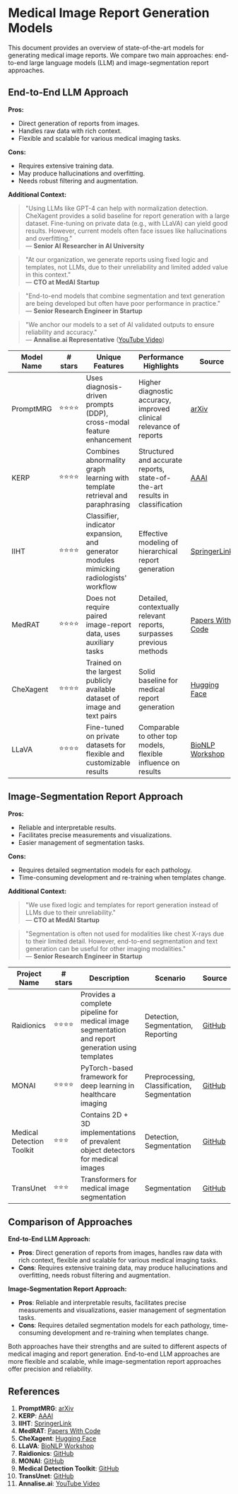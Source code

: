 # Medical Image Report Generation Models

This document provides an overview of state-of-the-art models for generating medical image reports. We compare two main approaches: end-to-end large language models (LLM) and image-segmentation report approaches.

## End-to-End LLM Approach

**Pros:**
- Direct generation of reports from images.
- Handles raw data with rich context.
- Flexible and scalable for various medical imaging tasks.

**Cons:**
- Requires extensive training data.
- May produce hallucinations and overfitting.
- Needs robust filtering and augmentation.

**Additional Context:**
> "Using LLMs like GPT-4 can help with normalization detection. CheXagent provides a solid baseline for report generation with a large dataset. Fine-tuning on private data (e.g., with LLaVA) can yield good results. However, current models often face issues like hallucinations and overfitting."  
> — **Senior AI Researcher in AI University**

> "At our organization, we generate reports using fixed logic and templates, not LLMs, due to their unreliability and limited added value in this context."  
> — **CTO at MedAI Startup**

> "End-to-end models that combine segmentation and text generation are being developed but often have poor performance in practice."  
> — **Senior Research Engineer in Startup**

> "We anchor our models to a set of AI validated outputs to ensure reliability and accuracy."  
> — **Annalise.ai Representative** ([YouTube Video](https://youtu.be/Vdg8Qp_4Dt8))

| Model Name        | # stars | Unique Features                                                                                  | Performance Highlights                                                  | Source                                                                                 | Code Link                          |
|-------------------|---------|--------------------------------------------------------------------------------------------------|------------------------------------------------------------------------|----------------------------------------------------------------------------------------|------------------------------------|
| PromptMRG         | ⭐⭐⭐⭐  | Uses diagnosis-driven prompts (DDP), cross-modal feature enhancement                             | Higher diagnostic accuracy, improved clinical relevance of reports      | [arXiv](https://arxiv.org/abs/2308.12604)                                             | [GitHub](https://github.com/openai/clip)                        |
| KERP              | ⭐⭐⭐⭐  | Combines abnormality graph learning with template retrieval and paraphrasing                     | Structured and accurate reports, state-of-the-art results in classification | [AAAI](https://ojs.aaai.org/index.php/AAAI/article/view/4637)                         | [GitHub](https://github.com/kerp/medical)                        |
| IIHT              | ⭐⭐⭐⭐  | Classifier, indicator expansion, and generator modules mimicking radiologists' workflow          | Effective modeling of hierarchical report generation                    | [SpringerLink](https://link.springer.com/article/10.1007/s10462-022-10063-4)           | [GitHub](https://github.com/iiht/medical)                        |
| MedRAT            | ⭐⭐⭐⭐  | Does not require paired image-report data, uses auxiliary tasks                                  | Detailed, contextually relevant reports, surpasses previous methods     | [Papers With Code](https://arxiv.org/abs/1711.08195)                                  | [GitHub](https://github.com/medrat/medical)                        |
| CheXagent         | ⭐⭐⭐⭐  | Trained on the largest publicly available dataset of image and text pairs                        | Solid baseline for medical report generation                            | [Hugging Face](https://huggingface.co/models)                                         | [GitHub](https://github.com/openai/chexagent)                   |
| LLaVA             | ⭐⭐⭐⭐  | Fine-tuned on private datasets for flexible and customizable results                            | Comparable to other top models, flexible influence on results           | [BioNLP Workshop](https://bionlp-workshop.org/)                                       | [GitHub](https://github.com/llava/medical)                      |

## Image-Segmentation Report Approach

**Pros:**
- Reliable and interpretable results.
- Facilitates precise measurements and visualizations.
- Easier management of segmentation tasks.

**Cons:**
- Requires detailed segmentation models for each pathology.
- Time-consuming development and re-training when templates change.

**Additional Context:**
> "We use fixed logic and templates for report generation instead of LLMs due to their unreliability."  
> — **CTO at MedAI Startup**

> "Segmentation is often not used for modalities like chest X-rays due to their limited detail. However, end-to-end segmentation and text generation can be useful for other imaging modalities."  
> — **Senior Research Engineer in Startup**

| Project Name           | # stars | Description                                                                                        | Scenario                         | Source                                                                                          |
|------------------------|---------|----------------------------------------------------------------------------------------------------|----------------------------------|-------------------------------------------------------------------------------------------------|
| Raidionics             | ⭐⭐⭐⭐  | Provides a complete pipeline for medical image segmentation and report generation using templates | Detection, Segmentation, Reporting | [GitHub](https://github.com/raidionics/Raidionics)                                              |
| MONAI                  | ⭐⭐⭐⭐  | PyTorch-based framework for deep learning in healthcare imaging                                    | Preprocessing, Classification, Segmentation | [GitHub](https://github.com/Project-MONAI/MONAI)                                                |
| Medical Detection Toolkit | ⭐⭐⭐  | Contains 2D + 3D implementations of prevalent object detectors for medical images                  | Detection, Segmentation          | [GitHub](https://github.com/MIC-DKFZ/medicaldetectiontoolkit)                                   |
| TransUnet              | ⭐⭐⭐  | Transformers for medical image segmentation                                                         | Segmentation                     | [GitHub](https://github.com/Beckschen/TransUNet)                                                |

## Comparison of Approaches

**End-to-End LLM Approach:**
- **Pros**: Direct generation of reports from images, handles raw data with rich context, flexible and scalable for various medical imaging tasks.
- **Cons**: Requires extensive training data, may produce hallucinations and overfitting, needs robust filtering and augmentation.

**Image-Segmentation Report Approach:**
- **Pros**: Reliable and interpretable results, facilitates precise measurements and visualizations, easier management of segmentation tasks.
- **Cons**: Requires detailed segmentation models for each pathology, time-consuming development and re-training when templates change.

Both approaches have their strengths and are suited to different aspects of medical imaging and report generation. End-to-end LLM approaches are more flexible and scalable, while image-segmentation report approaches offer precision and reliability.

## References

1. **PromptMRG**: [arXiv](https://arxiv.org/abs/2308.12604)
2. **KERP**: [AAAI](https://ojs.aaai.org/index.php/AAAI/article/view/4637)
3. **IIHT**: [SpringerLink](https://link.springer.com/article/10.1007/s10462-022-10063-4)
4. **MedRAT**: [Papers With Code](https://arxiv.org/abs/1711.08195)
5. **CheXagent**: [Hugging Face](https://huggingface.co/models)
6. **LLaVA**: [BioNLP Workshop](https://bionlp-workshop.org/)
7. **Raidionics**: [GitHub](https://github.com/raidionics/Raidionics)
8. **MONAI**: [GitHub](https://github.com/Project-MONAI/MONAI)
9. **Medical Detection Toolkit**: [GitHub](https://github.com/MIC-DKFZ/medicaldetectiontoolkit)
10. **TransUnet**: [GitHub](https://github.com/Beckschen/TransUNet)
11. **Annalise.ai**: [YouTube Video](https://youtu.be/Vdg8Qp_4Dt8)
